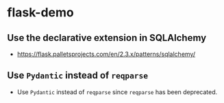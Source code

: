 # flask-demo
## Use the declarative extension in SQLAlchemy
- https://flask.palletsprojects.com/en/2.3.x/patterns/sqlalchemy/
## Use `Pydantic` instead of `reqparse`
- Use `Pydantic` instead of `reqparse` since `reqparse` has been deprecated. 